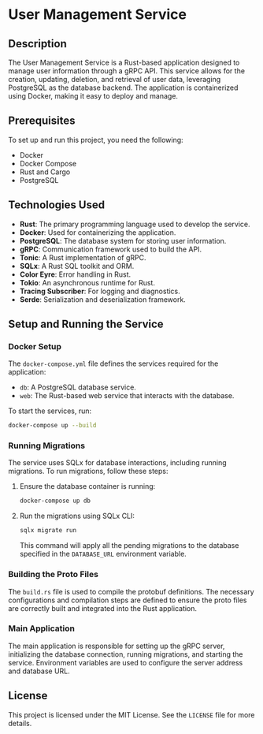 # User Management Service

## Description

The User Management Service is a Rust-based application designed to manage user information through a gRPC API. This service allows for the creation, updating, deletion, and retrieval of user data, leveraging PostgreSQL as the database backend. The application is containerized using Docker, making it easy to deploy and manage.

## Prerequisites

To set up and run this project, you need the following:

- Docker
- Docker Compose
- Rust and Cargo
- PostgreSQL

## Technologies Used

- **Rust**: The primary programming language used to develop the service.
- **Docker**: Used for containerizing the application.
- **PostgreSQL**: The database system for storing user information.
- **gRPC**: Communication framework used to build the API.
- **Tonic**: A Rust implementation of gRPC.
- **SQLx**: A Rust SQL toolkit and ORM.
- **Color Eyre**: Error handling in Rust.
- **Tokio**: An asynchronous runtime for Rust.
- **Tracing Subscriber**: For logging and diagnostics.
- **Serde**: Serialization and deserialization framework.

## Setup and Running the Service

### Docker Setup

The `docker-compose.yml` file defines the services required for the application:

- `db`: A PostgreSQL database service.
- `web`: The Rust-based web service that interacts with the database.

To start the services, run:

```bash
docker-compose up --build
```

### Running Migrations

The service uses SQLx for database interactions, including running migrations. To run migrations, follow these steps:

1. Ensure the database container is running:

    ```bash
    docker-compose up db
    ```

2. Run the migrations using SQLx CLI:

    ```bash
    sqlx migrate run
    ```

    This command will apply all the pending migrations to the database specified in the `DATABASE_URL` environment variable.

### Building the Proto Files

The `build.rs` file is used to compile the protobuf definitions. The necessary configurations and compilation steps are defined to ensure the proto files are correctly built and integrated into the Rust application.

### Main Application

The main application is responsible for setting up the gRPC server, initializing the database connection, running migrations, and starting the service. Environment variables are used to configure the server address and database URL.

## License

This project is licensed under the MIT License. See the `LICENSE` file for more details.